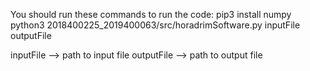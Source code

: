 You should run these commands to run the code:
pip3 install numpy
python3 2018400225_2019400063/src/horadrimSoftware.py inputFile outputFile

inputFile --> path to input file
outputFile --> path to output file